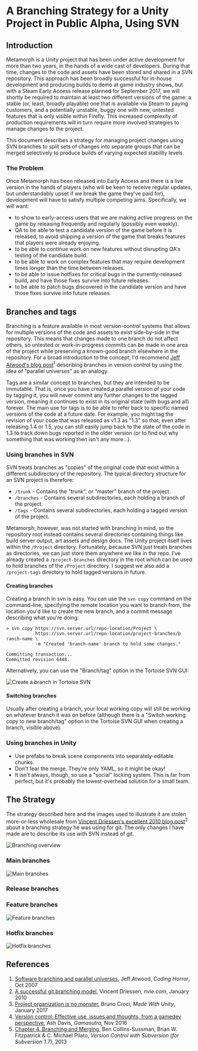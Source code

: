 # A Branching Strategy for a Unity Project in Public Alpha, Using SVN

## Introduction

Metamorph is a Unity project that has been under active development for more than two years, in the hands of a wide cast of developers. During that time, changes to the code and assets have been stored and shared in a SVN repository. This approach has been broadly successful for in-house development and producing builds to demo at game industry shows, but with a Steam Early Access release planned for September 2017, we will shortly be required to maintain at least two different versions of the game: a stable (or, least, broadly playable) one that is available via Steam to paying customers, and a potentially unstable, buggy one with new, untested features that is only visible within Firefly. This increased complexity of production requirements will in turn require more involved strategies to manage changes to the project.

This document describes a strategy for managing project changes using SVN branches to split sets of changes into separate groups that can be merged selectively to produce builds of varying expected stability levels.

### The Problem

Once Metamorph has been released into Early Access and there is a live version in the hands of players (who will be keen to receive regular updates, but understandably upset if we break the game they've paid for), development will have to satisfy multiple competing aims. Specifically, we will want:
 - to show to early-access users that we are making active progress on the game by releasing frequently and regularly (possibly even weekly).
 - QA to be able to test a candidate version of the game before it is released, to avoid shipping a version of the game that breaks features that players were already enjoying.
 - to be able to continue work on new features without disrupting QA's testing of the candidate build.
 - to be able to work on complex features that may require development times longer than the time between releases.
 - to be able to issue hotfixes for critical bugs in the currently-released build, and have those fixes survive into future releases.
 - to be able to patch bugs discovered in the candidate version and have those fixes survive into future releases.

## Branches and tags

Branching is a feature available in most version-control systems that allows for multiple versions of the code and assets to exist side-by-side in the repository. This means that changes made to one branch do not affect others, so untested or work-in-progress commits can be made in one area of the project while preserving a known-good branch elsewhere in the repository. For a broad introduction to the concept, I'd recommend [Jeff Atwood's blog post][1]<sup>1</sup> describing branches in version control by using the idea of "parallel universes" as an analogy.

Tags are a similar concept to branches, but they are intended to be immutable. That is, once you have created a parallel version of your code by tagging it, you will never commit any further changes to the tagged version, meaning it continues to exist in its original state (with bugs and all) forever. The main use for tags is to be able to refer back to specific named versions of the code at a future date. For example, you might tag the revision of your code that was released as v1.3 as "1.3" so that, even after releasing 1.4 or 1.5, you can still easily jump back to the state of the code in 1.3 to track down bugs reported in the older version (or to find out why something that was working then isn't any more...).

### Using branches in SVN

SVN treats branches as "copies" of the original code that exist within a different subdirectory of the repository. The typical directory structure for an SVN project is therefore:

 - `/trunk` - Contains the "trunk", or "master" branch of the project.
 - `/branches` - Contains several subdirectories, each holding a branch of the project.
 - `/tags` - Contains several subdirectories, each holding a tagged version of the project.

Metamorph, however, was not started with branching in mind, so the repository root instead contains several directories containing things like build server output, art assets and design docs. The Unity project itself lives within the `/Project` directory. Fortunately, because SVN just treats branches as directories, we can just store them anywhere we like in the repo. I've already created a `/project-branches` directory in the root which can be used to hold branches of the `/Project` directory. I suggest we also add a `/project-tags` directory to hold tagged versions in future.

#### Creating branches

Creating a branch in svn is easy. You can use the `svn copy` command on the command-line, specifying the remote location you want to branch from, the location you'd like to create the new branch, and a commit message describing what you're doing:

```
> svn copy https://svn.server.url/repo-location/Project \
           https://svn.server.url/repo-location/project-branches/b ranch-name \
           -m "Created 'branch-name' branch to hold some changes."

Committing transaction...
Committed revision 6448.
```

Alternatively, you can use the "Branch/tag" option in the Tortoise SVN GUI:

![Create a branch in Tortoise SVN](tortoise-create-branch.png)

#### Switching branches

Usually after creating a branch, your local working copy will still be working on whatever branch it was on before (although there is a "Switch working copy to new branch/tag" option in the Tortoise SVN GUI when creating a branch, visible above).

### Using branches in Unity

 - Use prefabs to break scene components into separately-editable chunks.
 - Don't fear the merge. They're only YAML, so it might be okay!
 - It isn't always, though, so use a "social" locking system. This is far from perfect, but it's probably the lowest-overhead solution for a small team.

## The Strategy

The strategy described here and the images used to illustrate it are stolen more-or-less wholesale from [Vincent Driessen's excellent 2010 blog post][2]<sup>2</sup> about a branching strategy he was using for git. The only changes I have made are to describe its use with SVN instead of git.

![Branching overview](overview.png)

### Main branches

![Main branches](main-branches.png)

### Release branches

### Feature branches

![Feature branches](feature-branches.png)

### Hotfix branches

![Hotfix branches](hotfix-branches.png)

## References

1. [Software branching and parallel universes][1], Jeff Atwood, _Coding Horror_, Oct 2007
1. [A successful git branching model][2], Vincent Driessen, _nvie.com_, January 2010
1. [Project organization is no monster][3], Bruno Croci, _Made With Unity_, January 2017
1. [Version control: Effective use, issues and thoughts, from a gamedev perspective][4], Ash Davis, _Gamasutra_, Nov 2016
1. [Chapter 4. Branching and Merging][5], Ben Collins-Sussman, Brian W. Fitzpatrick & C. Michael Pilato, _Version Control with Subversion (for Subversion 1.7)_, 2013

[1]: https://blog.codinghorror.com/software-branching-and-parallel-universes/
[2]: http://nvie.com/posts/a-successful-git-branching-model/
[3]: https://madewith.unity.com/en/stories/project-organization-is-no-monster
[4]: http://www.gamasutra.com/blogs/AshDavis/20161011/283058/Version_control_Effective_use_issues_and_thoughts_from_a_gamedev_perspective.php#usingversioncontroleffectively
[5]: http://svnbook.red-bean.com/en/1.7/svn.branchmerge.using.html
